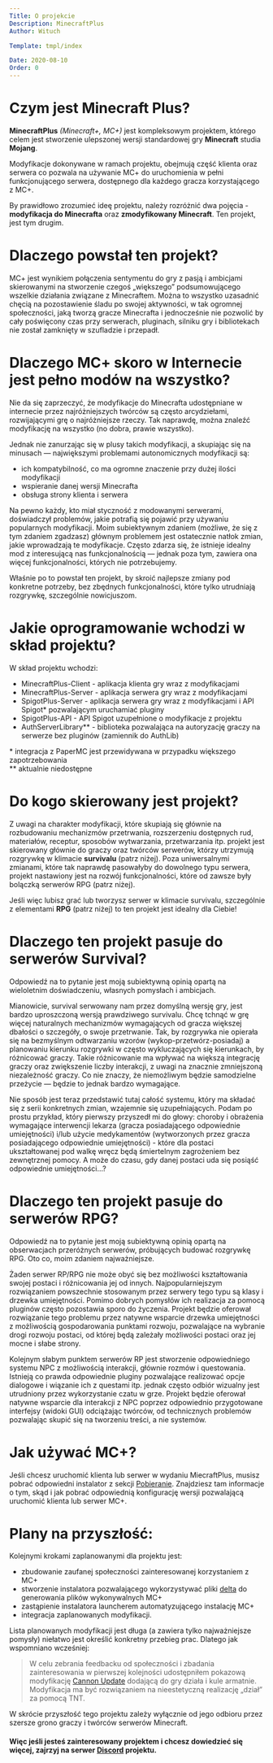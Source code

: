 ```yaml
---
Title: O projekcie
Description: MinecraftPlus
Author: Wituch

Template: tmpl/index

Date: 2020-08-10
Order: 0
---
```


# Czym jest Minecraft Plus?

**MinecraftPlus** *(Minecraft+, MC+)* jest kompleksowym projektem, którego celem jest stworzenie ulepszonej wersji standardowej gry **Minecraft** studia **Mojang**.

Modyfikacje dokonywane w ramach projektu, obejmują część klienta oraz serwera co pozwala na używanie MC+ do uruchomienia w pełni funkcjonującego serwera, dostępnego dla każdego gracza korzystającego z MC+.

By prawidłowo zrozumieć ideę projektu, należy rozróżnić dwa pojęcia - **modyfikacja do Minecrafta** oraz **zmodyfikowany Minecraft**. Ten projekt, jest tym drugim.

# Dlaczego powstał ten projekt?

MC+ jest wynikiem połączenia sentymentu do gry z pasją i ambicjami skierowanymi na stworzenie czegoś „większego” podsumowującego wszelkie działania związane z Minecraftem.
Można to wszystko uzasadnić chęcią na pozostawienie śladu po swojej aktywności, w tak ogromnej społeczności, jaką tworzą gracze Minecrafta i jednocześnie nie pozwolić by cały poświęcony czas przy serwerach, pluginach, silniku gry i bibliotekach nie został zamknięty w szufladzie i przepadł.

# Dlaczego MC+ skoro w Internecie jest pełno modów na wszystko?

Nie da się zaprzeczyć, że modyfikacje do Minecrafta udostępniane w internecie przez najróżniejszych twórców są często arcydziełami, rozwijającymi grę o najróżniejsze rzeczy. Tak naprawdę, można znaleźć modyfikację na wszystko (no dobra, prawie wszystko).

Jednak nie zanurzając się w plusy takich modyfikacji, a skupiając się na minusach — największymi problemami autonomicznych modyfikacji są:
- ich kompatybilność, co ma ogromne znaczenie przy dużej ilości modyfikacji
- wspieranie danej wersji Minecrafta
- obsługa strony klienta i serwera

Na pewno każdy, kto miał styczność z modowanymi serwerami, doświadczył problemów, jakie potrafią się pojawić przy używaniu popularnych modyfikacji.
Moim subiektywnym zdaniem (możliwe, że się z tym zdaniem zgadzasz) głównym problemem jest ostatecznie natłok zmian, jakie wprowadzają te modyfikacje. Często zdarza się, że istnieje idealny mod z interesującą nas funkcjonalnością — jednak poza tym, zawiera ona więcej funkcjonalności, których nie potrzebujemy.

Właśnie po to powstał ten projekt, by skroić najlepsze zmiany pod konkretne potrzeby, bez zbędnych funkcjonalności, które tylko utrudniają rozgrywkę, szczególnie nowicjuszom.

# Jakie oprogramowanie wchodzi w skład projektu?

W skład projektu wchodzi:
- MinecraftPlus-Client - aplikacja klienta gry wraz z modyfikacjami
- MinecraftPlus-Server - aplikacja serwera gry wraz z modyfikacjami
- SpigotPlus-Server - aplikacja serwera gry wraz z modyfikacjami i API Spigot* pozwalającym uruchamiać pluginy
- SpigotPlus-API - API Spigot uzupełnione o modyfikacje z projektu
- AuthServerLibrary** - biblioteka pozwalająca na autoryzację graczy na serwerze bez pluginów (zamiennik do AuthLib)

\* integracja z PaperMC jest przewidywana w przypadku większego zapotrzebowania  
\*\* aktualnie niedostępne

# Do kogo skierowany jest projekt?

Z uwagi na charakter modyfikacji, które skupiają się głównie na rozbudowaniu mechanizmów przetrwania, rozszerzeniu dostępnych rud, materiałów, receptur, sposobów wytwarzania, przetwarzania itp. projekt jest skierowany głównie do graczy oraz twórców serwerów, którzy utrzymują rozgrywkę w klimacie **survivalu** (patrz niżej).
Poza uniwersalnymi zmianami, które tak naprawdę pasowałyby do dowolnego typu serwera, projekt nastawiony jest na rozwój funkcjonalności, które od zawsze były bolączką serwerów RPG (patrz niżej).

Jeśli więc lubisz grać lub tworzysz serwer w klimacie survivalu, szczególnie z elementami **RPG** (patrz niżej) to ten projekt jest idealny dla Ciebie!

# Dlaczego ten projekt pasuje do serwerów Survival?

Odpowiedź na to pytanie jest moją subiektywną opinią opartą na wieloletnim doświadczeniu, własnych pomysłach i ambicjach.

Mianowicie, survival serwowany nam przez domyślną wersję gry, jest bardzo uproszczoną wersją prawdziwego survivalu. Chcę tchnąć w grę więcej naturalnych mechanizmów wymagających od gracza większej dbałości o szczegóły, o swoje przetrwanie. Tak, by rozgrywka nie opierała się na bezmyślnym odtwarzaniu wzorów (wykop-przetwórz-posiadaj) a planowaniu kierunku rozgrywki w często wykluczających się kierunkach, by różnicować graczy.
Takie różnicowanie ma wpływać na większą integrację graczy oraz zwiększenie liczby interakcji, z uwagi na znacznie zmniejszoną niezależność graczy. Co nie znaczy, że niemożliwym będzie samodzielne przeżycie — będzie to jednak bardzo wymagające.

Nie sposób jest teraz przedstawić tutaj całość systemu, który ma składać się z serii konkretnych zmian, wzajemnie się uzupełniających. Podam po prostu przykład, który pierwszy przyszedł mi do głowy: choroby i obrażenia wymagające interwencji lekarza (gracza posiadającego odpowiednie umiejętności) i/lub użycie medykamentów (wytworzonych przez gracza posiadającego odpowiednie umiejętności) - które dla postaci ukształtowanej pod walkę wręcz będą śmiertelnym zagrożeniem bez zewnętrznej pomocy. A może do czasu, gdy danej postaci uda się posiąść odpowiednie umiejętności...?

# Dlaczego ten projekt pasuje do serwerów RPG?

Odpowiedź na to pytanie jest moją subiektywną opinią opartą na obserwacjach przeróżnych serwerów, próbujących budować rozgrywkę RPG. Oto co, moim zdaniem najważniejsze.

Żaden serwer RP/RPG nie może obyć się bez możliwości kształtowania swojej postaci i różnicowania jej od innych. Najpopularniejszym rozwiązaniem powszechnie stosowanym przez serwery tego typu są klasy i drzewka umiejętności. Pomimo dobrych pomysłów ich realizacja za pomocą pluginów często pozostawia sporo do życzenia.
Projekt będzie oferował rozwiązanie tego problemu przez natywne wsparcie drzewka umiejętności z możliwością gospodarowania punktami rozwoju, pozwalające na wybranie drogi rozwoju postaci, od której będą zależały możliwości postaci oraz jej mocne i słabe strony.

Kolejnym słabym punktem serwerów RP jest stworzenie odpowiedniego systemu NPC z możliwością interakcji, głównie rozmów i questowania.
Istnieją co prawda odpowiednie pluginy pozwalające realizować opcje dialogowe i wiązanie ich z questami itp. jednak często odbiór wizualny jest utrudniony przez wykorzystanie czatu w grze.
Projekt będzie oferował natywne wsparcie dla interakcji z NPC poprzez odpowiednio przygotowane interfejsy (widoki GUI) odciążając twórców, od technicznych problemów pozwalając skupić się na tworzeniu treści, a nie systemów.

# Jak używać MC+?

Jeśli chcesz uruchomić klienta lub serwer w wydaniu MiecraftPlus, musisz pobrać odpowiedni instalator z sekcji [Pobieranie](?download).
Znajdziesz tam informacje o tym, skąd i jak pobrać odpowiednią konfigurację wersji pozwalającą uruchomić klienta lub serwer MC+.

# Plany na przyszłość:

Kolejnymi krokami zaplanowanymi dla projektu jest:
- zbudowanie zaufanej społeczności zainteresowanej korzystaniem z MC+
- stworzenie instalatora pozwalającego wykorzystywać pliki [delta](https://www.techwalla.com/articles/what-is-a-delta-file) do generowania plików wykonywalnych MC+
- zastąpienie instalatora launcherem automatyzującego instalację MC+
- integracja zaplanowanych modyfikacji.

Lista planowanych modyfikacji jest długa (a zawiera tylko najważniejsze pomysły) niełatwo jest określić konkretny przebieg prac. Dlatego jak wspomniano wcześniej:

> W celu zebrania feedbacku od społeczności i zbadania zainteresowania w pierwszej kolejności udostępniłem pokazową modyfikację [Cannon Update](?updates/released/cannon-update) dodającą do gry działa i kule armatnie. Modyfikacja ma być rozwiązaniem na nieestetyczną realizację „dział” za pomocą TNT.

W skrócie przyszłość tego projektu zależy wyłącznie od jego odbioru przez szersze grono graczy i twórców serwerów Minecraft.

#### Więc jeśli jesteś zainteresowany projektem i chcesz dowiedzieć się więcej, zajrzyj na serwer [Discord](https://discord.gg/qdRMt2m) projektu.